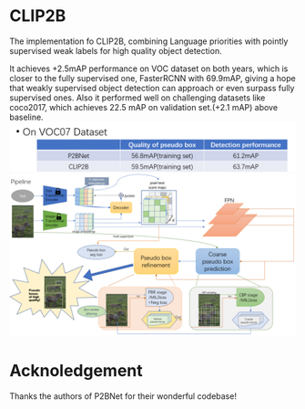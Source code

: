 # CLIP2B
The implementation fo CLIP2B, combining Language priorities with pointly supervised weak labels for high quality object detection.

It achieves +2.5mAP performance on VOC dataset on both years, which is closer to the fully supervised one, FasterRCNN with 69.9mAP, giving a hope that weakly supervised object detection can approach or even surpass fully supervised ones.
Also it performed well on challenging datasets like coco2017, which achieves 22.5 mAP on validation set.(+2.1 mAP) above baseline.
![image](https://github.com/Colezwhy/CLIP2B/blob/main/RES.png)
![image](https://github.com/Colezwhy/CLIP2B/blob/main/ppl.png)

# Acknoledgement
Thanks the authors of P2BNet for their wonderful codebase! 
